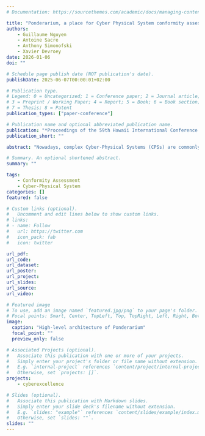 ```yaml
---
# Documentation: https://sourcethemes.com/academic/docs/managing-content/

title: "Ponderarium, a place for Cyber Physical System conformity assessment"
authors: 
    - Guillaume Nguyen
    - Antoine Sacre
    - Anthony Simonofski
    - Xavier Devroey
date: 2026-01-06
doi: ""

# Schedule page publish date (NOT publication's date).
publishDate: 2025-06-07T00:00:01+02:00

# Publication type.
# Legend: 0 = Uncategorized; 1 = Conference paper; 2 = Journal article;
# 3 = Preprint / Working Paper; 4 = Report; 5 = Book; 6 = Book section;
# 7 = Thesis; 8 = Patent
publication_types: ["paper-conference"]

# Publication name and optional abbreviated publication name.
publication: "*Proceedings of the 59th Hawaii International Conference on System Sciences (HICSS)*"
publication_short: ""

abstract: "Nowadays, complex Cyber-Physical Systems (CPSs) are commonly exchanged on the market. However, this complexity does not allow citizens or consumers to properly understand the quality, security, and safety of these products. When considering CPS, such as Advanced Driver Assistance Systems, autopilots on aircraft, or in vitro medical devices, consumers rely on local regulations, international standards, or even simply on their presence on the market to buy, use, and trust these products. Still, when examining regulations and directives provided by the European Union and other governments, only the documentation, not the product, needs to be assessed for compliance. Of course, manufacturers are also interested in knowing if their products satisfy their own set of requirements before putting them on the market. In this paper, we discuss the need for a Conformity Assessment tool, Ponderarium, that enables interested parties to assess the quality, security, and safety of CPSs based on static resources. Then, we devise a methodology supported by a first version of Ponderarium that we validate using open-source software for a medical device. The purpose of Ponderarium is to enable the conformity assessment of a CPS from related static resources (such as source code or network frames) with respect to specific requirements extracted from natural language legal texts."

# Summary. An optional shortened abstract.
summary: ""

tags: 
    - Conformity Assessment
    - Cyber-Physical System
categories: []
featured: false

# Custom links (optional).
#   Uncomment and edit lines below to show custom links.
# links:
# - name: Follow
#   url: https://twitter.com
#   icon_pack: fab
#   icon: twitter

url_pdf:
url_code: 
url_dataset: 
url_poster:
url_project:
url_slides:
url_source:
url_video:

# Featured image
# To use, add an image named `featured.jpg/png` to your page's folder. 
# Focal points: Smart, Center, TopLeft, Top, TopRight, Left, Right, BottomLeft, Bottom, BottomRight.
image:
  caption: "High-level architecture of Ponderarium"
  focal_point: ""
  preview_only: false

# Associated Projects (optional).
#   Associate this publication with one or more of your projects.
#   Simply enter your project's folder or file name without extension.
#   E.g. `internal-project` references `content/project/internal-project/index.md`.
#   Otherwise, set `projects: []`.
projects: 
    - cyberexcellence

# Slides (optional).
#   Associate this publication with Markdown slides.
#   Simply enter your slide deck's filename without extension.
#   E.g. `slides: "example"` references `content/slides/example/index.md`.
#   Otherwise, set `slides: ""`.
slides: ""
---
```

